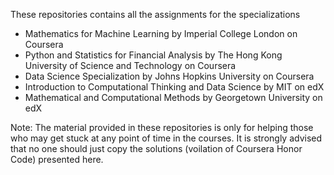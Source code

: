 These repositories contains all the assignments for the specializations
- Mathematics for Machine Learning by Imperial College London on Coursera
- Python and Statistics for Financial Analysis by The Hong Kong University of Science and Technology on Coursera
- Data Science Specialization by Johns Hopkins University on Coursera
- Introduction to Computational Thinking and Data Science by MIT on edX
- Mathematical and Computational Methods by Georgetown University on edX

Note: The material provided in these repositories is only for helping those who may get stuck at any point of time in the courses. 
It is strongly advised that no one should just copy the solutions (voilation of Coursera Honor Code) presented here.
